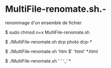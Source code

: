 # MultiFile-renomate.sh.-

renommage d'un ensemble de fichier

$ sudo chmod o+x MultiFile-renomate.sh 

$ ./MultiFile-renomate.sh dcp photo dcp-*

$ ./MultiFile-renomate.sh 'htm $' 'html' *.html

$ ./MultiFile-renomate.sh ' ' '_' *

